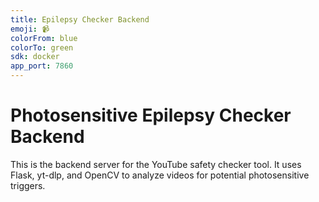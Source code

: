 ```yaml
---
title: Epilepsy Checker Backend
emoji: 📹
colorFrom: blue
colorTo: green
sdk: docker
app_port: 7860
---
```


# Photosensitive Epilepsy Checker Backend

This is the backend server for the YouTube safety checker tool. It uses Flask, yt-dlp, and OpenCV to analyze videos for potential photosensitive triggers.
